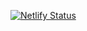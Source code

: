 [![Netlify Status](https://api.netlify.com/api/v1/badges/28c4ab42-cc83-41cf-ac5a-eb97d3916536/deploy-status)](https://app.netlify.com/sites/jogo-da-velh/deploys)

